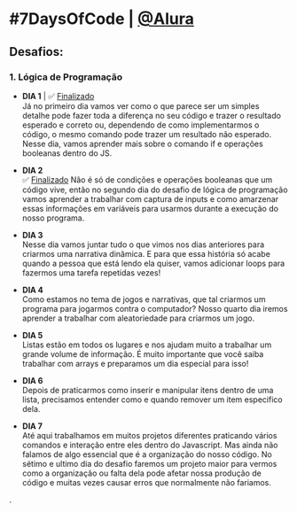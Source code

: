 # #7DaysOfCode | [@Alura](https://7daysofcode.io/)

## Desafios:

### 1. Lógica de Programação

* **DIA 1** | ✅ [Finalizado](https://github.com/luisatriers/7DaysOfCode/blob/main/LogicaDeProgramacao/diaUm.js)<br>
Já no primeiro dia vamos ver como o que parece ser um simples detalhe pode fazer toda a diferença no seu código e trazer o resultado esperado e correto ou, dependendo de como implementarmos o código, o mesmo comando pode trazer um resultado não esperado. Nesse dia, vamos aprender mais sobre o comando if e operações booleanas dentro do JS.

* **DIA 2**<br> ✅ [Finalizado](https://github.com/luisatriers/7DaysOfCode/blob/main/LogicaDeProgramacao/diaDois.js)
Não é só de condições e operações booleanas que um código vive, então no segundo dia do desafio de lógica de programação vamos aprender a trabalhar com captura de inputs e como amarzenar essas informações em variáveis para usarmos durante a execução do nosso programa.

* **DIA 3**<br>
Nesse dia vamos juntar tudo o que vimos nos dias anteriores para criarmos uma narrativa dinâmica. E para que essa história só acabe quando a pessoa que está lendo ela quiser, vamos adicionar loops para fazermos uma tarefa repetidas vezes!

* **DIA 4**<br>
Como estamos no tema de jogos e narrativas, que tal criarmos um programa para jogarmos contra o computador? Nosso quarto dia iremos aprender a trabalhar com aleatoriedade para criarmos um jogo.

* **DIA 5**<br>
Listas estão em todos os lugares e nos ajudam muito a trabalhar um grande volume de informação. É muito importante que você saiba trabalhar com arrays e preparamos um dia especial para isso!

* **DIA 6**<br>
Depois de praticarmos como inserir e manipular itens dentro de uma lista, precisamos entender como e quando remover um item especifico dela.

* **DIA 7**<br>
Até aqui trabalhamos em muitos projetos diferentes praticando vários comandos e interação entre eles dentro do Javascript. Mas ainda não falamos de algo essencial que é a organização do nosso código. No sétimo e ultimo dia do desafio faremos um projeto maior para vermos como a organização ou falta dela pode afetar nossa produção de código e muitas vezes causar erros que normalmente não fariamos.

.